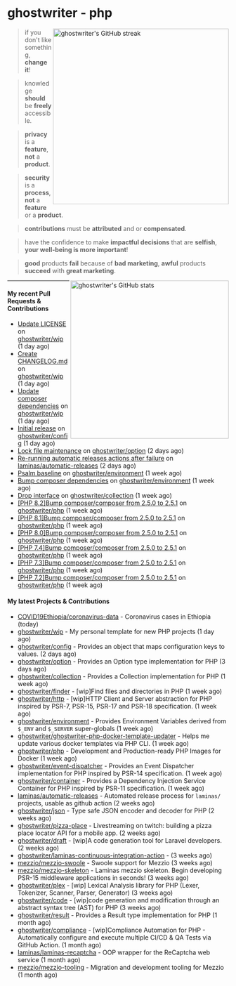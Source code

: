 # ghostwriter - php

<img alt="ghostwriter's GitHub streak" width="400px" align="right" src="https://github-readme-streak-stats.herokuapp.com/?cache_seconds=1800&user=ghostwriter">

> if you don't like something, **change it**!

> knowledge **should** be **freely** accessible.

> **privacy** is a **feature**, **not** a **product**.

> **security** is a **process**, **not** a **feature** or a **product**.

> **contributions** must be **attributed** and or **compensated**.

> have the confidence to make **impactful decisions** that are **selfish**, **your well-being is more important**!

> **good** products **fail** because of **bad marketing**, **awful** products **succeed** with **great marketing**.

<img alt="ghostwriter's GitHub stats" width="360px" align="right" src="https://github-readme-stats.vercel.app/api?cache_seconds=1800&username=ghostwriter&show_icons=true&count_private=true&hide_title=true&hide_rank=true&icon_color=333">

---

#### My recent Pull Requests & Contributions

- [Update LICENSE](https://github.com/ghostwriter/wip/pull/25) on [ghostwriter/wip](https://github.com/ghostwriter/wip) (1 day ago)
- [Create CHANGELOG.md](https://github.com/ghostwriter/wip/pull/24) on [ghostwriter/wip](https://github.com/ghostwriter/wip) (1 day ago)
- [Update composer dependencies](https://github.com/ghostwriter/wip/pull/23) on [ghostwriter/wip](https://github.com/ghostwriter/wip) (1 day ago)
- [Initial release](https://github.com/ghostwriter/config/pull/1) on [ghostwriter/config](https://github.com/ghostwriter/config) (1 day ago)
- [Lock file maintenance](https://github.com/ghostwriter/option/pull/20) on [ghostwriter/option](https://github.com/ghostwriter/option) (2 days ago)
- [Re-running automatic releases actions after failure](https://github.com/laminas/automatic-releases/pull/230) on [laminas/automatic-releases](https://github.com/laminas/automatic-releases) (2 days ago)
- [Psalm baseline](https://github.com/ghostwriter/environment/pull/11) on [ghostwriter/environment](https://github.com/ghostwriter/environment) (1 week ago)
- [Bump composer dependencies](https://github.com/ghostwriter/environment/pull/10) on [ghostwriter/environment](https://github.com/ghostwriter/environment) (1 week ago)
- [Drop interface](https://github.com/ghostwriter/collection/pull/8) on [ghostwriter/collection](https://github.com/ghostwriter/collection) (1 week ago)
- [[PHP 8.2]Bump composer/composer from 2.5.0 to 2.5.1](https://github.com/ghostwriter/php/pull/266) on [ghostwriter/php](https://github.com/ghostwriter/php) (1 week ago)
- [[PHP 8.1]Bump composer/composer from 2.5.0 to 2.5.1](https://github.com/ghostwriter/php/pull/265) on [ghostwriter/php](https://github.com/ghostwriter/php) (1 week ago)
- [[PHP 8.0]Bump composer/composer from 2.5.0 to 2.5.1](https://github.com/ghostwriter/php/pull/264) on [ghostwriter/php](https://github.com/ghostwriter/php) (1 week ago)
- [[PHP 7.4]Bump composer/composer from 2.5.0 to 2.5.1](https://github.com/ghostwriter/php/pull/263) on [ghostwriter/php](https://github.com/ghostwriter/php) (1 week ago)
- [[PHP 7.3]Bump composer/composer from 2.5.0 to 2.5.1](https://github.com/ghostwriter/php/pull/262) on [ghostwriter/php](https://github.com/ghostwriter/php) (1 week ago)
- [[PHP 7.2]Bump composer/composer from 2.5.0 to 2.5.1](https://github.com/ghostwriter/php/pull/261) on [ghostwriter/php](https://github.com/ghostwriter/php) (1 week ago)

#### My latest Projects & Contributions

- [COVID19Ethiopia/coronavirus-data](https://github.com/COVID19Ethiopia/coronavirus-data) - Coronavirus cases in Ethiopia (today)
- [ghostwriter/wip](https://github.com/ghostwriter/wip) - My personal template for new PHP projects (1 day ago)
- [ghostwriter/config](https://github.com/ghostwriter/config) - Provides an object that maps configuration keys to values. (2 days ago)
- [ghostwriter/option](https://github.com/ghostwriter/option) - Provides an Option type implementation for PHP (3 days ago)
- [ghostwriter/collection](https://github.com/ghostwriter/collection) - Provides a Collection implementation for PHP (1 week ago)
- [ghostwriter/finder](https://github.com/ghostwriter/finder) - [wip]Find files and directories in PHP (1 week ago)
- [ghostwriter/http](https://github.com/ghostwriter/http) - [wip]HTTP Client and Server abstraction for PHP inspired by PSR-7, PSR-15, PSR-17 and PSR-18 specification. (1 week ago)
- [ghostwriter/environment](https://github.com/ghostwriter/environment) - Provides Environment Variables derived from `$_ENV` and `$_SERVER` super-globals (1 week ago)
- [ghostwriter/ghostwriter-php-docker-template-updater](https://github.com/ghostwriter/ghostwriter-php-docker-template-updater) - Helps me update various docker templates via PHP CLI. (1 week ago)
- [ghostwriter/php](https://github.com/ghostwriter/php) - Development and Production-ready PHP Images for Docker (1 week ago)
- [ghostwriter/event-dispatcher](https://github.com/ghostwriter/event-dispatcher) - Provides an Event Dispatcher implementation for PHP inspired by PSR-14 specification. (1 week ago)
- [ghostwriter/container](https://github.com/ghostwriter/container) - Provides a Dependency Injection Service Container for PHP inspired by PSR-11 specification. (1 week ago)
- [laminas/automatic-releases](https://github.com/laminas/automatic-releases) - Automated release process for `laminas/` projects, usable as github action (2 weeks ago)
- [ghostwriter/json](https://github.com/ghostwriter/json) - Type safe JSON encoder and decoder for PHP (2 weeks ago)
- [ghostwriter/pizza-place](https://github.com/ghostwriter/pizza-place) - Livestreaming on twitch: building a pizza place locator API for a mobile app. (2 weeks ago)
- [ghostwriter/draft](https://github.com/ghostwriter/draft) - [wip]A code generation tool for Laravel developers. (2 weeks ago)
- [ghostwriter/laminas-continuous-integration-action](https://github.com/ghostwriter/laminas-continuous-integration-action) -  (3 weeks ago)
- [mezzio/mezzio-swoole](https://github.com/mezzio/mezzio-swoole) - Swoole support for Mezzio (3 weeks ago)
- [mezzio/mezzio-skeleton](https://github.com/mezzio/mezzio-skeleton) - Laminas mezzio skeleton. Begin developing PSR-15 middleware applications in seconds! (3 weeks ago)
- [ghostwriter/plex](https://github.com/ghostwriter/plex) - [wip] Lexical Analysis library for PHP (Lexer, Tokenizer, Scanner, Parser, Generator) (3 weeks ago)
- [ghostwriter/code](https://github.com/ghostwriter/code) - [wip]code generation and modification through an abstract syntax tree (AST) for PHP (3 weeks ago)
- [ghostwriter/result](https://github.com/ghostwriter/result) - Provides a Result type implementation for PHP (1 month ago)
- [ghostwriter/compliance](https://github.com/ghostwriter/compliance) - [wip]Compliance Automation for PHP - Automatically configure and execute multiple CI/CD &amp; QA Tests via GitHub Action. (1 month ago)
- [laminas/laminas-recaptcha](https://github.com/laminas/laminas-recaptcha) - OOP wrapper for the ReCaptcha web service (1 month ago)
- [mezzio/mezzio-tooling](https://github.com/mezzio/mezzio-tooling) - Migration and development tooling for Mezzio (1 month ago)
